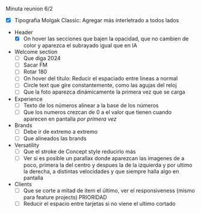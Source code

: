 Minuta reunion 6/2

- [x] Tipografia Molgak Classic: Agregar más interletrado a todos lados

- Header
  - [x] On hover las secciones que bajen la opacidad, que no cambien de color y aparezca el subrayado igual que en IA
- Welcome section
  - [ ] Que diga 2024
  - [ ] Sacar FM
  - [ ] Rotar 180
  - [ ] On hover del titulo: Reducir el espaciado entre lineas a normal
  - [ ] Circle text que gire constantemente, como las agujas del reloj
  - [ ] Que la foto aparezca dinámicamente la primera vez que se carga
- Experience
  - [ ] Texto de los números alinear a la base de los números
  - [ ] Que los numeros crezcan de 0 a el valor que tienen cuando aparecen en pantalla _por primera vez_
- Brands
  - [ ] Debe ir de extremo a extremo
  - [ ] Que alineados las brands
- Versatility
  - [ ] Que el stroke de Concept style reducirlo más
  - [ ] Ver si es posible un parallax donde aparezcan las imagenes de a poco, primera la del centro y despues la de la izquierda y por ultimo la derecha, a distintas velocidades y que siempre halla algo en pantalla
- Clients
  - [ ] Que se corte a mitad de item el último, ver el responsiveness (mismo para feature projects) PRIORIDAD
  - [ ] Reducir el espacio entre tarjetas si no viene el ultimo cortado
